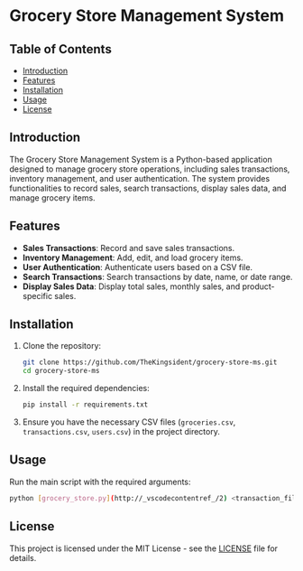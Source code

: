 # Grocery Store Management System

## Table of Contents

- [Introduction](#introduction)
- [Features](#features)
- [Installation](#installation)
- [Usage](#usage)
- [License](#license)

## Introduction

The Grocery Store Management System is a Python-based application designed to manage grocery store operations, including sales transactions, inventory management, and user authentication. The system provides functionalities to record sales, search transactions, display sales data, and manage grocery items.

## Features

- **Sales Transactions**: Record and save sales transactions.
- **Inventory Management**: Add, edit, and load grocery items.
- **User Authentication**: Authenticate users based on a CSV file.
- **Search Transactions**: Search transactions by date, name, or date range.
- **Display Sales Data**: Display total sales, monthly sales, and product-specific sales.

## Installation

1. Clone the repository:
    ```sh
    git clone https://github.com/TheKingsident/grocery-store-ms.git
    cd grocery-store-ms
    ```

2. Install the required dependencies:
    ```sh
    pip install -r requirements.txt
    ```

3. Ensure you have the necessary CSV files (`groceries.csv`, `transactions.csv`, `users.csv`) in the project directory.

## Usage

Run the main script with the required arguments:
```sh
python [grocery_store.py](http://_vscodecontentref_/2) <transaction_file> <grocery_file> <user_file>
```

## License

This project is licensed under the MIT License - see the [LICENSE](LICENSE) file for details.